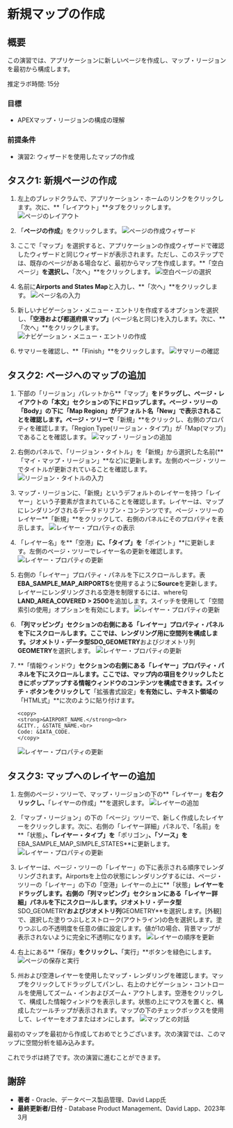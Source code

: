 # 新規マップの作成

## 概要

この演習では、アプリケーションに新しいページを作成し、マップ・リージョンを最初から構成します。

推定ラボ時間: 15分

### 目標

*   APEXマップ・リージョンの構成の理解

### 前提条件

*   演習2: ウィザードを使用したマップの作成

## タスク1: 新規ページの作成

1.  左上のブレッドクラムで、アプリケーション・ホームのリンクをクリックします。次に、**「レイアウト」**タブをクリックします。 ![ページのレイアウト](images/create-map-15a.png)
    
2.  「**ページの作成**」をクリックします。 ![ページの作成ウィザード](images/create-map-15b.png)
    
3.  ここで「マップ」を選択すると、アプリケーションの作成ウィザードで確認したウィザードと同じウィザードが表示されます。ただし、このステップでは、既存のページがある場合など、最初からマップを作成します。**「空白ページ」**を選択し、**「次へ」**をクリックします。 ![空白ページの選択](images/create-map-16.png)
    
4.  名前に**Airports and States Map**と入力し、**「次へ」**をクリックします。 ![ページ名の入力](images/create-map-16a.png)
    
5.  新しいナビゲーション・メニュー・エントリを作成するオプションを選択し、**「空港および都道府県マップ」**(ページ名と同じ)を入力します。次に、**「次へ」**をクリックします。 ![ナビゲーション・メニュー・エントリの作成](images/create-map-17.png)
    
6.  サマリーを確認し、**「Finish」**をクリックします。 ![サマリーの確認](images/create-map-18.png)
    

## タスク2: ページへのマップの追加

1.  下部の「リージョン」パレットから**「マップ」**をドラッグし、ページ・レイアウトの「本文」セクションの下にドロップします。ページ・ツリーの「Body」の下に「Map Region」がデフォルト名「New」で表示されることを確認します。ページ・ツリーで**「新規」**をクリックし、右側のプロパティを確認します。「Region Type(リージョン・タイプ)」が「Map(マップ)」であることを確認します。 ![マップ・リージョンの追加](images/create-map-19.png)
    
2.  右側のパネルで、「リージョン・タイトル」を「新規」から選択した名前(**「マイ・マップ・リージョン」**など)に更新します。左側のページ・ツリーでタイトルが更新されていることを確認します。 ![リージョン・タイトルの入力](images/create-map-20.png)
    
3.  マップ・リージョンに、「新規」というデフォルトのレイヤーを持つ「レイヤー」という子要素が含まれていることを確認します。レイヤーは、マップにレンダリングされるデータドリブン・コンテンツです。ページ・ツリーのレイヤー**「新規」**をクリックして、右側のパネルにそのプロパティを表示します。 ![レイヤー・プロパティの表示](images/create-map-21.png)
    
4.  「レイヤー名」を**「空港」**に、「タイプ」を**「ポイント」**に更新します。左側のページ・ツリーでレイヤー名の更新を確認します。 ![レイヤー・プロパティの更新](images/create-map-23.png)
    
5.  右側の「レイヤー」プロパティ・パネルを下にスクロールします。表**EBA\_SAMPLE\_MAP\_AIRPORTS**を使用するように**Source**を更新します。レイヤーにレンダリングされる空港を制限するには、where句**LAND\_AREA\_COVERED > 2500**を追加します。スイッチを使用して「空間索引の使用」オプションを有効にします。 ![レイヤー・プロパティの更新](images/create-map-24.png)
    
6.  **「列マッピング」**セクションの右側にある「レイヤー」プロパティ・パネルを下にスクロールします。ここでは、レンダリング用に空間列を構成します。ジオメトリ・データ型**SDO\_GEOMETRY**およびジオメトリ列**GEOMETRY**を選択します。 ![レイヤー・プロパティの更新](images/create-map-25.png)
    
7.  **「情報ウィンドウ」**セクションの右側にある「レイヤー」プロパティ・パネルを下にスクロールします。ここでは、マップ内の項目をクリックしたときにポップアップする情報ウィンドウのコンテンツを構成できます。スイッチ・ボタンをクリックして**「拡張書式設定」**を有効にし、テキスト領域の**「HTML式」**に次のように貼り付けます。
    
        <copy>
        <strong>&AIRPORT_NAME.</strong><br>
        &CITY., &STATE_NAME.<br>
        Code: &IATA_CODE.
        </copy>
        
    
    ![レイヤー・プロパティの更新](images/create-map-25a.png)
    

## タスク3: マップへのレイヤーの追加

1.  左側のページ・ツリーで、マップ・リージョンの下の**「レイヤー」**を右クリックし、**「レイヤーの作成」**を選択します。 ![レイヤーの追加](images/create-map-26.png)
    
2.  「マップ・リージョン」の下の「ページ」ツリーで、新しく作成したレイヤーをクリックします。次に、右側の「レイヤー詳細」パネルで、「名前」を**「状態」**、「レイヤー・タイプ」を**「ポリゴン」**、「ソース」を**EBA\_SAMPLE\_MAP\_SIMPLE\_STATES**に更新します。 ![レイヤー・プロパティの更新](images/create-map-27.png)
    
3.  レイヤーは、ページ・ツリーの「レイヤー」の下に表示される順序でレンダリングされます。Airportsを上位の状態にレンダリングするには、ページ・ツリーの「レイヤー」の下の「空港」レイヤーの上に**「状態」**レイヤーをドラッグします。右側の「列マッピング」セクションにある「レイヤー詳細」パネルを下にスクロールします。ジオメトリ・データ型**SDO\_GEOMETRY**およびジオメトリ列**GEOMETRY**を選択します。\[外観\]で、選択した塗りつぶしとストローク(アウトライン)の色を選択します。塗りつぶしの不透明度を任意の値に設定します。値が1の場合、背景マップが表示されないように完全に不透明になります。 ![レイヤーの順序を更新](images/create-map-28.png)
    
4.  右上にある**「保存」**をクリックし、**「実行」**ボタンを緑色にします。 ![ページの保存と実行](images/create-map-29.png)
    
5.  州および空港レイヤーを使用したマップ・レンダリングを確認します。マップをクリックしてドラッグしてパンし、右上のナビゲーション・コントロールを使用してズーム・インおよびズーム・アウトします。空港をクリックして、構成した情報ウィンドウを表示します。状態の上にマウスを置くと、構成したツールチップが表示されます。マップの下のチェックボックスを使用して、レイヤーをオフまたはオンにします。 ![マップとの対話](images/create-map-30.png)
    

最初のマップを最初から作成しておめでとうございます。次の演習では、このマップに空間分析を組み込みます。

これでラボは終了です。次の演習に進むことができます。

## 謝辞

*   **著者** - Oracle、データベース製品管理、David Lapp氏
*   **最終更新者/日付** - Database Product Management、David Lapp、2023年3月